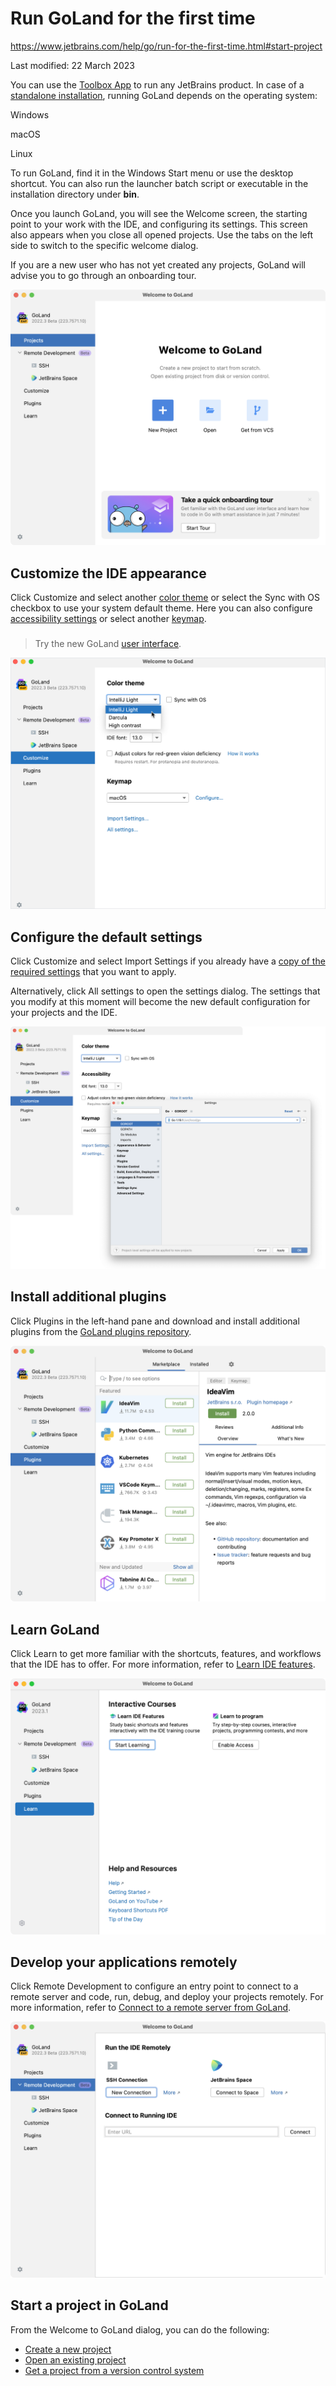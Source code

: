 # Run GoLand for the first time﻿

https://www.jetbrains.com/help/go/run-for-the-first-time.html#start-project

Last modified: 22 March 2023

You can use the [Toolbox App](https://www.jetbrains.com/help/go/installation-guide.html#toolbox) to run any JetBrains product. In case of a [standalone installation](https://www.jetbrains.com/help/go/installation-guide.html#standalone), running GoLand depends on the operating system:



Windows

macOS

Linux





To run GoLand, find it in the Windows Start menu or use the desktop shortcut. You can also run the launcher batch script or executable in the installation directory under **bin**.

Once you launch GoLand, you will see the Welcome screen, the starting point to your work with the IDE, and configuring its settings. This screen also appears when you close all opened projects. Use the tabs on the left side to switch to the specific welcome dialog.

If you are a new user who has not yet created any projects, GoLand will advise you to go through an onboarding tour.

![Welcome screen](RunGoLandForTheFirstTime_img/go_welcome_window.png)

## Customize the IDE appearance﻿

Click Customize and select another [color theme](https://www.jetbrains.com/help/go/user-interface-themes.html) or select the Sync with OS checkbox to use your system default theme. Here you can also configure [accessibility settings](https://www.jetbrains.com/help/go/accessibility.html#red_green_deficiency) or select another [keymap](https://www.jetbrains.com/help/go/configuring-keyboard-and-mouse-shortcuts.html).

> ### 
>
> 
>
> Try the new GoLand [user interface](https://www.jetbrains.com/help/go/new-ui.html).

![Select the UI theme](RunGoLandForTheFirstTime_img/go_set_UI_theme.png)

## Configure the default settings﻿

Click Customize and select Import Settings if you already have a [copy of the required settings](https://www.jetbrains.com/help/go/sharing-your-ide-settings.html#import-export-settings) that you want to apply.

Alternatively, click All settings to open the settings dialog. The settings that you modify at this moment will become the new default configuration for your projects and the IDE.

![Configuring new default settings for projects](RunGoLandForTheFirstTime_img/go_welcome_screen_settings.png)

## Install additional plugins﻿

Click Plugins in the left-hand pane and download and install additional plugins from the [GoLand plugins repository](https://plugins.jetbrains.com/go).

![Install additional plugins](RunGoLandForTheFirstTime_img/go_set_featured_plugins.png)

## Learn GoLand﻿

Click Learn to get more familiar with the shortcuts, features, and workflows that the IDE has to offer. For more information, refer to [Learn IDE features](https://www.jetbrains.com/help/go/learn-ide-features-go.html).

![Start Learning](RunGoLandForTheFirstTime_img/go_features_trainer_before_you_start_plugin_enabled.png)

## Develop your applications remotely﻿

Click Remote Development to configure an entry point to connect to a remote server and code, run, debug, and deploy your projects remotely. For more information, refer to [Connect to a remote server from GoLand](https://www.jetbrains.com/help/go/remote-development-starting-page.html).

![Configuring remote development settings on Welcome screen](RunGoLandForTheFirstTime_img/go_develop_remotely_welcome_screen.png)

## Start a project in GoLand﻿

From the Welcome to GoLand dialog, you can do the following:

- [Create a new project](https://www.jetbrains.com/help/go/create-new-go-project.html)
- [Open an existing project](https://www.jetbrains.com/help/go/quick-start-guide-goland.html#open-project)
- [Get a project from a version control system](https://www.jetbrains.com/help/go/quick-start-guide-goland.html#checkout-from-vcs)